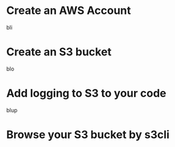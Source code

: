# Create an AWS Account
bli

# Create an S3 bucket
blo

# Add logging to S3 to your code
blup

# Browse your S3 bucket by s3cli